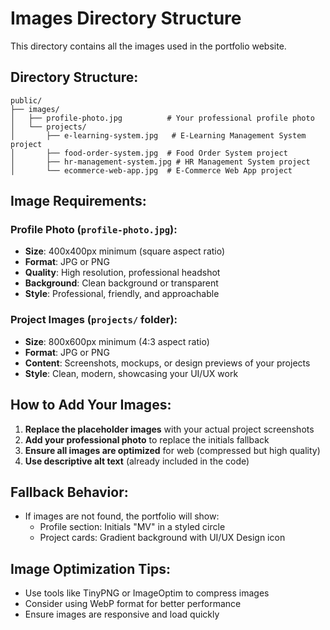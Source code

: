 # Images Directory Structure

This directory contains all the images used in the portfolio website.

## Directory Structure:
```
public/
├── images/
│   ├── profile-photo.jpg          # Your professional profile photo
│   └── projects/
│       ├── e-learning-system.jpg   # E-Learning Management System project
│       ├── food-order-system.jpg  # Food Order System project
│       ├── hr-management-system.jpg # HR Management System project
│       └── ecommerce-web-app.jpg  # E-Commerce Web App project
```

## Image Requirements:

### Profile Photo (`profile-photo.jpg`):
- **Size**: 400x400px minimum (square aspect ratio)
- **Format**: JPG or PNG
- **Quality**: High resolution, professional headshot
- **Background**: Clean background or transparent
- **Style**: Professional, friendly, and approachable

### Project Images (`projects/` folder):
- **Size**: 800x600px minimum (4:3 aspect ratio)
- **Format**: JPG or PNG
- **Content**: Screenshots, mockups, or design previews of your projects
- **Style**: Clean, modern, showcasing your UI/UX work

## How to Add Your Images:

1. **Replace the placeholder images** with your actual project screenshots
2. **Add your professional photo** to replace the initials fallback
3. **Ensure all images are optimized** for web (compressed but high quality)
4. **Use descriptive alt text** (already included in the code)

## Fallback Behavior:
- If images are not found, the portfolio will show:
  - Profile section: Initials "MV" in a styled circle
  - Project cards: Gradient background with UI/UX Design icon

## Image Optimization Tips:
- Use tools like TinyPNG or ImageOptim to compress images
- Consider using WebP format for better performance
- Ensure images are responsive and load quickly


